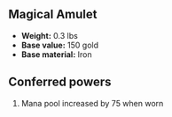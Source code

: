 ## Magical Amulet
- **Weight:** 0.3 lbs
- **Base value:** 150 gold
- **Base material:** Iron
## Conferred powers
1. Mana pool increased by 75 when worn
